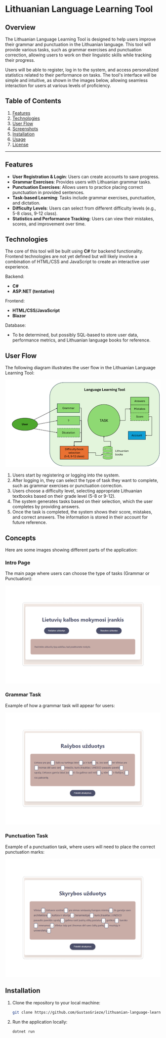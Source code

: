 # Lithuanian Language Learning Tool

## Overview

The Lithuanian Language Learning Tool is designed to help users improve their grammar and punctuation in the Lithuanian language. This tool will provide various tasks, such as grammar exercises and punctuation correction, allowing users to work on their linguistic skills while tracking their progress. 

Users will be able to register, log in to the system, and access personalized statistics related to their performance on tasks. The tool's interface will be simple and intuitive, as shown in the images below, allowing seamless interaction for users at various levels of proficiency.

## Table of Contents

1. [Features](#features)
2. [Technologies](#technologies)
3. [User Flow](#user-flow)
4. [Screenshots](#screenshots)
5. [Installation](#installation)
6. [Usage](#usage)
7. [License](#license)

---

## Features

- **User Registration & Login**: Users can create accounts to save progress.
- **Grammar Exercises**: Provides users with Lithuanian grammar tasks.
- **Punctuation Exercises**: Allows users to practice placing correct punctuation in provided sentences.
- **Task-based Learning**: Tasks include grammar exercises, punctuation, and dictation.
- **Difficulty Levels**: Users can select from different difficulty levels (e.g., 5-8 class, 9-12 class).
- **Statistics and Performance Tracking**: Users can view their mistakes, scores, and improvement over time.

## Technologies

The core of this tool will be built using **C#** for backend functionality. Frontend technologies are not yet defined but will likely involve a combination of HTML/CSS and JavaScript to create an interactive user experience.

Backend:
- **C#**
- **ASP.NET (tentative)**

Frontend:
- **HTML/CSS/JavaScript**
- **Blazor**

Database:
- To be determined, but possibly SQL-based to store user data, performance metrics, and Lithuanian language books for reference.

## User Flow

The following diagram illustrates the user flow in the Lithuanian Language Learning Tool:

![Language Learning Tool Diagram](./assets/diagram.png)

1. Users start by registering or logging into the system.
2. After logging in, they can select the type of task they want to complete, such as grammar exercises or punctuation correction.
3. Users choose a difficulty level, selecting appropriate Lithuanian textbooks based on their grade level (5-8 or 9-12).
4. The system generates tasks based on their selection, which the user completes by providing answers.
5. Once the task is completed, the system shows their score, mistakes, and correct answers. The information is stored in their account for future reference.

## Concepts

Here are some images showing different parts of the application:

### Intro Page
The main page where users can choose the type of tasks (Grammar or Punctuation):

![Intro Page](./assets/intropage.png)

### Grammar Task
Example of how a grammar task will appear for users:

![Grammar Task](./assets/grammar.png)

### Punctuation Task
Example of a punctuation task, where users will need to place the correct punctuation marks:

![Punctuation Task](./assets/punctuation.png)

## Installation

1. Clone the repository to your local machine:
    ```bash
    git clone https://github.com/GustasGrieze/lithuanian-language-learning-tool
    ```
2. Run the application locally:
    ```bash
    dotnet run
    ```


